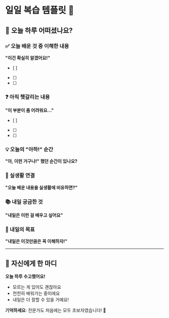 # 일일 복습 템플릿 📝

## 🌅 오늘 하루 어떠셨나요?

### ✅ 오늘 배운 것 중 이해한 내용
**"이건 확실히 알겠어요!"**
- [ ] 
- [ ] 
- [ ] 

### ❓ 아직 헷갈리는 내용
**"이 부분이 좀 어려워요..."**
- [ ] 
- [ ] 
- [ ] 

### 💡 오늘의 "아하!" 순간
**"아, 이런 거구나!" 했던 순간이 있나요?**


### 🔗 실생활 연결
**"오늘 배운 내용을 실생활에 비유하면?"**


### 📚 내일 궁금한 것
**"내일은 이런 걸 배우고 싶어요"**


### 🎯 내일의 목표
**"내일은 이것만큼은 꼭 이해하자!"**


---

## 💪 자신에게 한 마디

**오늘 하루 수고했어요!** 
- 모르는 게 있어도 괜찮아요
- 천천히 배워가는 중이에요
- 내일은 더 잘할 수 있을 거예요!

**기억하세요**: 전문가도 처음에는 모두 초보자였습니다! 🌟